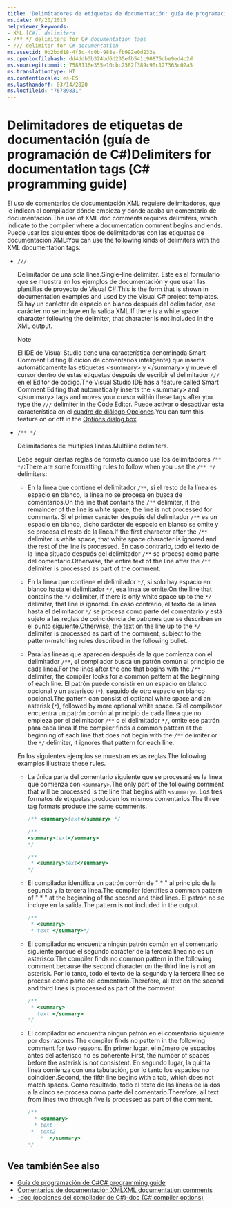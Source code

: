 ```yaml
---
title: 'Delimitadores de etiquetas de documentación: guía de programación de C#'
ms.date: 07/20/2015
helpviewer_keywords:
- XML [C#], delimiters
- /** */ delimiters for C# documentation tags
- /// delimiter for C# documentation
ms.assetid: 9b2bdd18-4f5c-4c0b-988e-fb992e0d233e
ms.openlocfilehash: dd4ddb3b324bd6d235efb541c90875dbe9ed4c2d
ms.sourcegitcommit: 7588136e355e10cbc2582f389c90c127363c02a5
ms.translationtype: HT
ms.contentlocale: es-ES
ms.lasthandoff: 03/14/2020
ms.locfileid: "76789831"
---
```

# <a name="delimiters-for-documentation-tags-c-programming-guide"></a><span data-ttu-id="ff066-102">Delimitadores de etiquetas de documentación (guía de programación de C#)</span><span class="sxs-lookup"><span data-stu-id="ff066-102">Delimiters for documentation tags (C# programming guide)</span></span>

<span data-ttu-id="ff066-103">El uso de comentarios de documentación XML requiere delimitadores, que le indican al compilador dónde empieza y dónde acaba un comentario de documentación.</span><span class="sxs-lookup"><span data-stu-id="ff066-103">The use of XML doc comments requires delimiters, which indicate to the compiler where a documentation comment begins and ends.</span></span> <span data-ttu-id="ff066-104">Puede usar los siguientes tipos de delimitadores con las etiquetas de documentación XML:</span><span class="sxs-lookup"><span data-stu-id="ff066-104">You can use the following kinds of delimiters with the XML documentation tags:</span></span>

- `///`

  <span data-ttu-id="ff066-105">Delimitador de una sola línea.</span><span class="sxs-lookup"><span data-stu-id="ff066-105">Single-line delimiter.</span></span> <span data-ttu-id="ff066-106">Este es el formulario que se muestra en los ejemplos de documentación y que usan las plantillas de proyecto de Visual C#.</span><span class="sxs-lookup"><span data-stu-id="ff066-106">This is the form that is shown in documentation examples and used by the Visual C# project templates.</span></span> <span data-ttu-id="ff066-107">Si hay un carácter de espacio en blanco después del delimitador, ese carácter no se incluye en la salida XML.</span><span class="sxs-lookup"><span data-stu-id="ff066-107">If there is a white space character following the delimiter, that character is not included in the XML output.</span></span>

  > [!NOTE]
  > <span data-ttu-id="ff066-108">El IDE de Visual Studio tiene una característica denominada Smart Comment Editing (Edición de comentarios inteligente) que inserta automáticamente las etiquetas \<summary> y \</summary> y mueve el cursor dentro de estas etiquetas después de escribir el delimitador `///` en el Editor de código.</span><span class="sxs-lookup"><span data-stu-id="ff066-108">The Visual Studio IDE has a feature called Smart Comment Editing that automatically inserts the \<summary> and \</summary> tags and moves your cursor within these tags after you type the `///` delimiter in the Code Editor.</span></span> <span data-ttu-id="ff066-109">Puede activar o desactivar esta característica en el [cuadro de diálogo Opciones](/visualstudio/ide/reference/options-text-editor-csharp-advanced).</span><span class="sxs-lookup"><span data-stu-id="ff066-109">You can turn this feature on or off in the [Options dialog box](/visualstudio/ide/reference/options-text-editor-csharp-advanced).</span></span>
  
- `/** */`

  <span data-ttu-id="ff066-110">Delimitadores de múltiples líneas.</span><span class="sxs-lookup"><span data-stu-id="ff066-110">Multiline delimiters.</span></span>

  <span data-ttu-id="ff066-111">Debe seguir ciertas reglas de formato cuando use los delimitadores `/** */`:</span><span class="sxs-lookup"><span data-stu-id="ff066-111">There are some formatting rules to follow when you use the `/** */` delimiters:</span></span>
  
  - <span data-ttu-id="ff066-112">En la línea que contiene el delimitador `/**`, si el resto de la línea es espacio en blanco, la línea no se procesa en busca de comentarios.</span><span class="sxs-lookup"><span data-stu-id="ff066-112">On the line that contains the `/**` delimiter, if the remainder of the line is white space, the line is not processed for comments.</span></span> <span data-ttu-id="ff066-113">Si el primer carácter después del delimitador `/**` es un espacio en blanco, dicho carácter de espacio en blanco se omite y se procesa el resto de la línea.</span><span class="sxs-lookup"><span data-stu-id="ff066-113">If the first character after the `/**` delimiter is white space, that white space character is ignored and the rest of the line is processed.</span></span> <span data-ttu-id="ff066-114">En caso contrario, todo el texto de la línea situado después del delimitador `/**` se procesa como parte del comentario.</span><span class="sxs-lookup"><span data-stu-id="ff066-114">Otherwise, the entire text of the line after the `/**` delimiter is processed as part of the comment.</span></span>

  - <span data-ttu-id="ff066-115">En la línea que contiene el delimitador `*/`, si solo hay espacio en blanco hasta el delimitador `*/`, esa línea se omite.</span><span class="sxs-lookup"><span data-stu-id="ff066-115">On the line that contains the `*/` delimiter, if there is only white space up to the `*/` delimiter, that line is ignored.</span></span> <span data-ttu-id="ff066-116">En caso contrario, el texto de la línea hasta el delimitador `*/` se procesa como parte del comentario y está sujeto a las reglas de coincidencia de patrones que se describen en el punto siguiente.</span><span class="sxs-lookup"><span data-stu-id="ff066-116">Otherwise, the text on the line up to the `*/` delimiter is processed as part of the comment, subject to the pattern-matching rules described in the following bullet.</span></span>
  
  - <span data-ttu-id="ff066-117">Para las líneas que aparecen después de la que comienza con el delimitador `/**`, el compilador busca un patrón común al principio de cada línea.</span><span class="sxs-lookup"><span data-stu-id="ff066-117">For the lines after the one that begins with the `/**` delimiter, the compiler looks for a common pattern at the beginning of each line.</span></span> <span data-ttu-id="ff066-118">El patrón puede consistir en un espacio en blanco opcional y un asterisco (`*`), seguido de otro espacio en blanco opcional.</span><span class="sxs-lookup"><span data-stu-id="ff066-118">The pattern can consist of optional white space and an asterisk (`*`), followed by more optional white space.</span></span> <span data-ttu-id="ff066-119">Si el compilador encuentra un patrón común al principio de cada línea que no empieza por el delimitador `/**` o el delimitador `*/`, omite ese patrón para cada línea.</span><span class="sxs-lookup"><span data-stu-id="ff066-119">If the compiler finds a common pattern at the beginning of each line that does not begin with the `/**` delimiter or the `*/` delimiter, it ignores that pattern for each line.</span></span>

  <span data-ttu-id="ff066-120">En los siguientes ejemplos se muestran estas reglas.</span><span class="sxs-lookup"><span data-stu-id="ff066-120">The following examples illustrate these rules.</span></span>

  - <span data-ttu-id="ff066-121">La única parte del comentario siguiente que se procesará es la línea que comienza con `<summary>`.</span><span class="sxs-lookup"><span data-stu-id="ff066-121">The only part of the following comment that will be processed is the line that begins with `<summary>`.</span></span> <span data-ttu-id="ff066-122">Los tres formatos de etiquetas producen los mismos comentarios.</span><span class="sxs-lookup"><span data-stu-id="ff066-122">The three tag formats produce the same comments.</span></span>

    ```csharp
    /** <summary>text</summary> */

    /**
    <summary>text</summary>
    */

    /**
     * <summary>text</summary>
    */
    ```

  - <span data-ttu-id="ff066-123">El compilador identifica un patrón común de " \* " al principio de la segunda y la tercera línea.</span><span class="sxs-lookup"><span data-stu-id="ff066-123">The compiler identifies a common pattern of " \* " at the beginning of the second and third lines.</span></span> <span data-ttu-id="ff066-124">El patrón no se incluye en la salida.</span><span class="sxs-lookup"><span data-stu-id="ff066-124">The pattern is not included in the output.</span></span>

    ```csharp
    /**
     * <summary>
     * text </summary>*/
    ```

  - <span data-ttu-id="ff066-125">El compilador no encuentra ningún patrón común en el comentario siguiente porque el segundo carácter de la tercera línea no es un asterisco.</span><span class="sxs-lookup"><span data-stu-id="ff066-125">The compiler finds no common pattern in the following comment because the second character on the third line is not an asterisk.</span></span> <span data-ttu-id="ff066-126">Por lo tanto, todo el texto de la segunda y la tercera línea se procesa como parte del comentario.</span><span class="sxs-lookup"><span data-stu-id="ff066-126">Therefore, all text on the second and third lines is processed as part of the comment.</span></span>

    ```csharp
    /**
     * <summary>
       text </summary>
    */
    ```

  - <span data-ttu-id="ff066-127">El compilador no encuentra ningún patrón en el comentario siguiente por dos razones.</span><span class="sxs-lookup"><span data-stu-id="ff066-127">The compiler finds no pattern in the following comment for two reasons.</span></span> <span data-ttu-id="ff066-128">En primer lugar, el número de espacios antes del asterisco no es coherente.</span><span class="sxs-lookup"><span data-stu-id="ff066-128">First, the number of spaces before the asterisk is not consistent.</span></span> <span data-ttu-id="ff066-129">En segundo lugar, la quinta línea comienza con una tabulación, por lo tanto los espacios no coinciden.</span><span class="sxs-lookup"><span data-stu-id="ff066-129">Second, the fifth line begins with a tab, which does not match spaces.</span></span> <span data-ttu-id="ff066-130">Como resultado, todo el texto de las líneas de la dos a la cinco se procesa como parte del comentario.</span><span class="sxs-lookup"><span data-stu-id="ff066-130">Therefore, all text from lines two through five is processed as part of the comment.</span></span>

    <!-- markdownlint-disable MD010 -->
    ```csharp
    /**
      * <summary>
      * text
     *  text2
        *  </summary>
    */
    ```
    <!-- markdownlint-enable MD010 -->

## <a name="see-also"></a><span data-ttu-id="ff066-131">Vea también</span><span class="sxs-lookup"><span data-stu-id="ff066-131">See also</span></span>

- [<span data-ttu-id="ff066-132">Guía de programación de C#</span><span class="sxs-lookup"><span data-stu-id="ff066-132">C# programming guide</span></span>](../index.md)
- [<span data-ttu-id="ff066-133">Comentarios de documentación XML</span><span class="sxs-lookup"><span data-stu-id="ff066-133">XML documentation comments</span></span>](./index.md)
- [<span data-ttu-id="ff066-134">-doc (opciones del compilador de C#)</span><span class="sxs-lookup"><span data-stu-id="ff066-134">-doc (C# compiler options)</span></span>](../../language-reference/compiler-options/doc-compiler-option.md)
